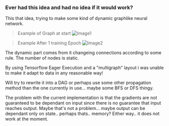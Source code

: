 
### Ever had this idea and had no idea if it would work?

This that idea, trying to make some kind of dynamic graphlike neural network.

> Example of Graph at start
![Image1](https://imgur.com/a/e7GdHOY)

> Example After 1 training Epoch
![Image2](https://imgur.com/a/96QsxJR)


The dynamic part comes from it changeing connections according to some rule.
The number of nodes is static. 


By using Tensorflow Eager Execution and a "multigraph" layout i was unable to make 
it adapt to data in any reasonable way!


Will try to rewrite it into a DAG or perhaps use some other propagation method than the one
currently in use... maybe some BFS or DFS thingy.


The problem with the current implementation is that the gradients are not guaranteed to be dependant on
input since there is no guarantee that input reaches output. Maybe that's not a problem... maybe 
output can be dependant only on state.. perhaps thats.. memory? Either way.. it does not work at the moment.


